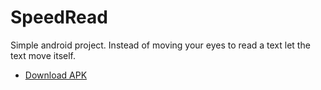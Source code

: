 # SpeedRead
Simple android project. Instead of moving your eyes to read a text let the text move itself.

- [Download APK](https://drive.google.com/file/d/0BySedsNZx2T0WHNUMEpaQ0R2MUk/view?usp=sharing)
